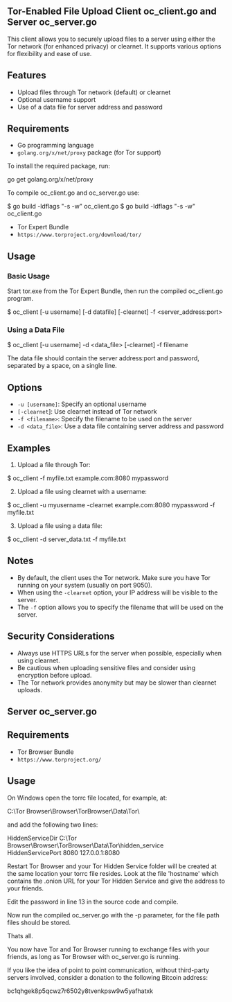 ## Tor-Enabled File Upload Client oc_client.go and Server oc_server.go

This client allows you to securely upload files to a server
using either the Tor network (for enhanced privacy) or clearnet. 
It supports various options for flexibility and ease of use.

## Features

- Upload files through Tor network (default) or clearnet
- Optional username support
- Use of a data file for server address and password

## Requirements

- Go programming language
- `golang.org/x/net/proxy` package (for Tor support)

To install the required package, run:

go get golang.org/x/net/proxy

To compile oc_client.go and oc_server.go use:

$ go build -ldflags "-s -w" oc_client.go
$ go build -ldflags "-s -w" oc_client.go


- Tor Expert Bundle
- `https://www.torproject.org/download/tor/`


## Usage

### Basic Usage

Start tor.exe from the Tor Expert Bundle, then run the compiled oc_client.go program.

$ oc_client [-u username] [-d datafile] [-clearnet] -f <filename> <server_address:port> <password>

### Using a Data File

$ oc_client [-u username] -d <data_file> [-clearnet] -f filename

The data file should contain the server address:port and password, separated by a space, on a single line.

## Options

- `-u [username]`: Specify an optional username
- `[-clearnet`]: Use clearnet instead of Tor network
- `-f <filename>`: Specify the filename to be used on the server
- `-d <data_file>`: Use a data file containing server address and password

## Examples

1. Upload a file through Tor:

$ oc_client -f myfile.txt example.com:8080 mypassword


2. Upload a file using clearnet with a username:

$ oc_client -u myusername -clearnet example.com:8080 mypassword -f myfile.txt


3. Upload a file using a data file:

$ oc_client -d server_data.txt -f myfile.txt


## Notes

- By default, the client uses the Tor network. Make sure you have Tor
  running on your system (usually on port 9050).
- When using the `-clearnet` option, your IP address will be visible to the server.
- The `-f` option allows you to specify the filename that will be used on the server.

## Security Considerations

- Always use HTTPS URLs for the server when possible, especially when using clearnet.
- Be cautious when uploading sensitive files and consider using encryption before upload.
- The Tor network provides anonymity but may be slower than clearnet uploads.


## Server oc_server.go

## Requirements

- Tor Browser Bundle
- `https://www.torproject.org/`

## Usage

On Windows open the torrc file located, for example, at:

C:\Tor Browser\Browser\TorBrowser\Data\Tor\

and add the following two lines:

HiddenServiceDir C:\Tor Browser\Browser\TorBrowser\Data\Tor\hidden_service  
HiddenServicePort 8080 127.0.0.1:8080

Restart Tor Browser and your Tor Hidden Service folder will be created at
the same location your torrc file resides. Look at the file 'hostname' which
contains the .onion URL for your Tor Hidden Service and give the address to
your friends.

Edit the password in line 13 in the source code and compile.

Now run the compiled oc_server.go with the -p parameter, for the file path files
should be stored.

Thats all.

You now have Tor and Tor Browser running to exchange files with your
friends, as long as Tor Browser with oc_server.go is running.

If you like the idea of point to point communication, without third-party
servers involved, consider a donation to the following Bitcoin address:

bc1qhgek8p5qcwz7r6502y8tvenkpsw9w5yafhatxk
